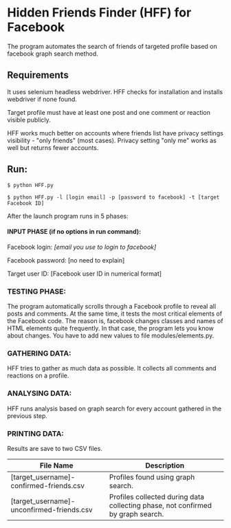 # Hidden Friends Finder (HFF) for Facebook

The program automates the search of friends of targeted profile based on facebook graph search method.

## Requirements
It uses selenium headless webdriver. HFF checks for installation and installs webdriver if none found.

Target profile must have at least one post and one comment or reaction visible publicly.

HFF works much better on accounts where friends list have privacy settings visibility - "only friends" (most cases). Privacy setting "only me" works as well but returns fewer accounts. 

## Run:
`$ python HFF.py`

`$ python HFF.py -l [login email] -p [password to facebook] -t [target Facebook ID]`

After the launch program runs in 5 phases:

#### INPUT PHASE (if no options in run command):
Facebook login: *[email you use to login to facebook]*

Facebook password: [no need to explain]

Target user ID: [Facebook user ID in numerical format]


### TESTING PHASE:
The program automatically scrolls through a Facebook profile to reveal all posts and comments. 
At the same time, it tests the most critical elements of the Facebook code. The reason is, facebook changes classes and names of HTML elements quite frequently. In that case, the program lets you know about changes. You have to add new values to file modules/elements.py.


### GATHERING DATA:
HFF tries to gather as much data as possible. It collects all comments and reactions on a profile.


### ANALYSING DATA:
HFF runs analysis based on graph search for every account gathered in the previous step. 


### PRINTING DATA:
Results are save to two CSV files.

File Name  | Description
------------- | -------------
[target_username]-confirmed-friends.csv  | Profiles found using graph search.
[target_username]-unconfirmed-friends.csv  | Profiles collected during data collecting phase, not confirmed by graph search.
